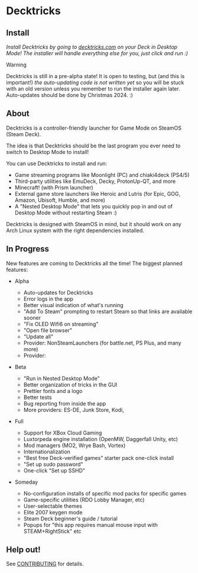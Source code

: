 # Decktricks

## Install
*Install Decktricks by going to [decktricks.com](https://decktricks.com) on your Deck in Desktop Mode!*
*The installer will handle everything else for you, just click and run :)*

> [!WARNING]
> Decktricks is still in a pre-alpha state! It is open to testing, but (and this is important!)
> *the auto-updating code is not written yet* so you will be stuck with an old version unless you
> remember to run the installer again later. Auto-updates should be done by Christmas 2024. :)

## About
Decktricks is a controller-friendly launcher for Game Mode on SteamOS (Steam Deck).

The idea is that Decktricks should be the last program you ever need to switch to Desktop Mode to install!

You can use Decktricks to install and run:
* Game streaming programs like Moonlight (PC) and chiaki4deck (PS4/5)
* Third-party utilities like EmuDeck, Decky, ProtonUp-QT, and more
* Minecraft! (with Prism launcher)
* External game store launchers like Heroic and Lutris (for Epic, GOG, Amazon, Ubisoft, Humble, and more)
* A "Nested Desktop Mode" that lets you quickly pop in and out of Desktop Mode without restarting Steam :)

Decktricks is designed with SteamOS in mind, but it should work on any Arch Linux system with the right dependencies installed.

## In Progress
New features are coming to Decktricks all the time! The biggest planned features:

* Alpha
    * Auto-updates for Decktricks
    * Error logs in the app
    * Better visual indication of what's running
    * "Add To Steam" prompting to restart Steam so that links are available sooner
    * "Fix OLED Wifi6 on streaming"
    * "Open file browser"
    * "Update all"
    * Provider: NonSteamLaunchers (for battle.net, PS Plus, and many more)
    * Provider: 

* Beta
    * "Run in Nested Desktop Mode"
    * Better organization of tricks in the GUI
    * Prettier fonts and a logo
    * Better tests
    * Bug reporting from inside the app
    * More providers: ES-DE, Junk Store, Kodi, 

* Full
    * Support for XBox Cloud Gaming
    * Luxtorpeda engine installation (OpenMW, Daggerfall Unity, etc)
    * Mod managers (MO2, Wrye Bash, Vortex)
    * Internationalization
    * "Best free Deck-verified games" starter pack one-click install
    * "Set up sudo password"
    * One-click "Set up SSHD"

* Someday
    * No-configuration installs of specific mod packs for specific games
    * Game-specific utilities (RDO Lobby Manager, etc)
    * User-selectable themes
    * Elite 2007 keygen mode
    * Steam Deck beginner's guide / tutorial
    * Popups for "this app requires manual mouse input with STEAM+RightStick" etc

## Help out!
See [CONTRIBUTING](./CONTRIBUTING.md) for details. 

